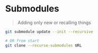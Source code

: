 # Submodules

> Adding only new or recalling things

```sh
git submodule update --init --recursive

# OR from start
git clone --recurse-submodules URL
```


